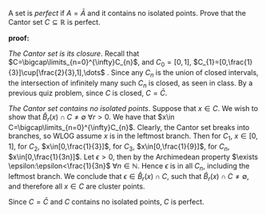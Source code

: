 A set is *perfect* if $A=\bar A$ and it contains no isolated points. Prove that the Cantor set $C\subseteq \mathbb{R}$ is perfect.

**proof:**

*The Cantor set is its closure*. Recall that $C=\bigcap\limits_{n=0}^{\infty}C_{n}$, and $C_{0}=[0,1]$, $C_{1}=[0,\frac{1}{3}]\cup[\frac{2}{3},1],\dots$ . Since any $C_{n}$ is the union of closed intervals, the intersection of infinitely many such $C_n$ is closed, as seen in class. By a previous quiz problem, since $C$ is closed, $C=\bar C$.

*The Cantor set contains no isolated points*. Suppose that $x\in C$. We wish to show that $\hat B_{r}(x)\cap C\ne\emptyset$ $\forall r>0$. We have that $x\in C=\bigcap\limits_{n=0}^{\infty}C_{n}$. Clearly, the Cantor set breaks into branches, so WLOG assume $x$ is in the leftmost branch. Then for $C_1$, $x\in[0,1]$, for $C_2$, $x\in[0,\frac{1}{3}]$, for $C_{3}$, $x\in[0,\frac{1}{9}]$, for $C_{n}$, $x\in[0,\frac{1}{3n}]$. Let $\epsilon>0$, then by the Archimedean property $\exists \epsilon:\epsilon<\frac{1}{3n}$ $\forall n\in\mathbb{N}$. Hence $\epsilon$ is in all $C_n$, including the leftmost branch. We conclude that $\epsilon\in\hat B_{r}(x)\cap C$, such that $\hat B_{r}(x)\cap C\ne\emptyset$, and therefore all $x\in C$ are cluster points.

Since $C=\bar C$ and $C$ contains no isolated points, $C$ is perfect.
